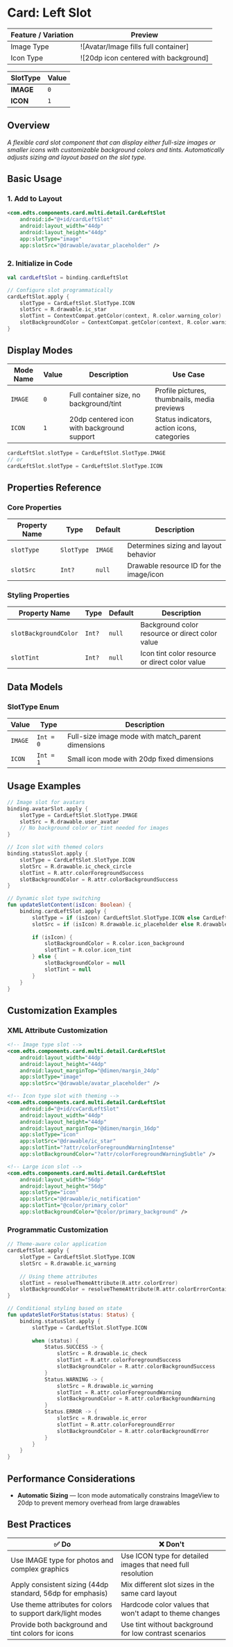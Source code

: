 # Card: Left Slot

| Feature / Variation | Preview |
| ------------------- | ------- |
| Image Type | ![Avatar/Image fills full container] |
| Icon Type | ![20dp icon centered with background] |

| **SlotType** | **Value** |
| ------------ | --------- |
| **IMAGE** | `0` |
| **ICON** | `1` |

## Overview

*A flexible card slot component that can display either full-size images or smaller icons with customizable background colors and tints. Automatically adjusts sizing and layout based on the slot type.*

## Basic Usage

### 1. Add to Layout

```xml
<com.edts.components.card.multi.detail.CardLeftSlot
    android:id="@+id/cardLeftSlot"
    android:layout_width="44dp"
    android:layout_height="44dp"
    app:slotType="image"
    app:slotSrc="@drawable/avatar_placeholder" />
```

### 2. Initialize in Code

```kotlin
val cardLeftSlot = binding.cardLeftSlot

// Configure slot programmatically
cardLeftSlot.apply {
    slotType = CardLeftSlot.SlotType.ICON
    slotSrc = R.drawable.ic_star
    slotTint = ContextCompat.getColor(context, R.color.warning_color)
    slotBackgroundColor = ContextCompat.getColor(context, R.color.warning_background)
}
```

## Display Modes

| Mode Name | Value | Description | Use Case |
| --------- | ----- | ----------- | -------- |
| `IMAGE` | `0` | Full container size, no background/tint | Profile pictures, thumbnails, media previews |
| `ICON` | `1` | 20dp centered icon with background support | Status indicators, action icons, categories |

```kotlin
cardLeftSlot.slotType = CardLeftSlot.SlotType.IMAGE
// or
cardLeftSlot.slotType = CardLeftSlot.SlotType.ICON
```

## Properties Reference

### Core Properties

| Property Name | Type | Default | Description |
| ------------- | ---- | ------- | ----------- |
| `slotType` | `SlotType` | `IMAGE` | Determines sizing and layout behavior |
| `slotSrc` | `Int?` | `null` | Drawable resource ID for the image/icon |

### Styling Properties

| Property Name | Type | Default | Description |
| ------------- | ---- | ------- | ----------- |
| `slotBackgroundColor` | `Int?` | `null` | Background color resource or direct color value |
| `slotTint` | `Int?` | `null` | Icon tint color resource or direct color value |

## Data Models

### SlotType Enum

| Value | Type | Description |
| ----- | ---- | ----------- |
| `IMAGE` | `Int = 0` | Full-size image mode with match_parent dimensions |
| `ICON` | `Int = 1` | Small icon mode with 20dp fixed dimensions |

## Usage Examples

```kotlin
// Image slot for avatars
binding.avatarSlot.apply {
    slotType = CardLeftSlot.SlotType.IMAGE
    slotSrc = R.drawable.user_avatar
    // No background color or tint needed for images
}

// Icon slot with themed colors
binding.statusSlot.apply {
    slotType = CardLeftSlot.SlotType.ICON
    slotSrc = R.drawable.ic_check_circle
    slotTint = R.attr.colorForegroundSuccess
    slotBackgroundColor = R.attr.colorBackgroundSuccess
}

// Dynamic slot type switching
fun updateSlotContent(isIcon: Boolean) {
    binding.cardLeftSlot.apply {
        slotType = if (isIcon) CardLeftSlot.SlotType.ICON else CardLeftSlot.SlotType.IMAGE
        slotSrc = if (isIcon) R.drawable.ic_placeholder else R.drawable.image_placeholder
        
        if (isIcon) {
            slotBackgroundColor = R.color.icon_background
            slotTint = R.color.icon_tint
        } else {
            slotBackgroundColor = null
            slotTint = null
        }
    }
}
```

## Customization Examples

### XML Attribute Customization

```xml
<!-- Image type slot -->
<com.edts.components.card.multi.detail.CardLeftSlot
    android:layout_width="44dp"
    android:layout_height="44dp"
    android:layout_marginTop="@dimen/margin_24dp"
    app:slotType="image"
    app:slotSrc="@drawable/avatar_placeholder" />

<!-- Icon type slot with theming -->
<com.edts.components.card.multi.detail.CardLeftSlot
    android:id="@+id/cvCardLeftSlot"
    android:layout_width="44dp"
    android:layout_height="44dp"
    android:layout_marginTop="@dimen/margin_16dp"
    app:slotType="icon"
    app:slotSrc="@drawable/ic_star"
    app:slotTint="?attr/colorForegroundWarningIntense"
    app:slotBackgroundColor="?attr/colorForegroundWarningSubtle" />

<!-- Large icon slot -->
<com.edts.components.card.multi.detail.CardLeftSlot
    android:layout_width="56dp"
    android:layout_height="56dp"
    app:slotType="icon"
    app:slotSrc="@drawable/ic_notification"
    app:slotTint="@color/primary_color"
    app:slotBackgroundColor="@color/primary_background" />
```

### Programmatic Customization

```kotlin
// Theme-aware color application
cardLeftSlot.apply {
    slotType = CardLeftSlot.SlotType.ICON
    slotSrc = R.drawable.ic_warning
    
    // Using theme attributes
    slotTint = resolveThemeAttribute(R.attr.colorError)
    slotBackgroundColor = resolveThemeAttribute(R.attr.colorErrorContainer)
}

// Conditional styling based on state
fun updateSlotForStatus(status: Status) {
    binding.statusSlot.apply {
        slotType = CardLeftSlot.SlotType.ICON
        
        when (status) {
            Status.SUCCESS -> {
                slotSrc = R.drawable.ic_check
                slotTint = R.attr.colorForegroundSuccess
                slotBackgroundColor = R.attr.colorBackgroundSuccess
            }
            Status.WARNING -> {
                slotSrc = R.drawable.ic_warning
                slotTint = R.attr.colorForegroundWarning
                slotBackgroundColor = R.attr.colorBackgroundWarning
            }
            Status.ERROR -> {
                slotSrc = R.drawable.ic_error
                slotTint = R.attr.colorForegroundError
                slotBackgroundColor = R.attr.colorBackgroundError
            }
        }
    }
}
```

## Performance Considerations

- **Automatic Sizing** — Icon mode automatically constrains ImageView to 20dp to prevent memory overhead from large drawables

## Best Practices

| ✅ Do | ❌ Don't |
| ----- | ------- |
| Use IMAGE type for photos and complex graphics | Use ICON type for detailed images that need full resolution |
| Apply consistent sizing (44dp standard, 56dp for emphasis) | Mix different slot sizes in the same card layout |
| Use theme attributes for colors to support dark/light modes | Hardcode color values that won't adapt to theme changes |
| Provide both background and tint colors for icons | Use tint without background for low contrast scenarios |
